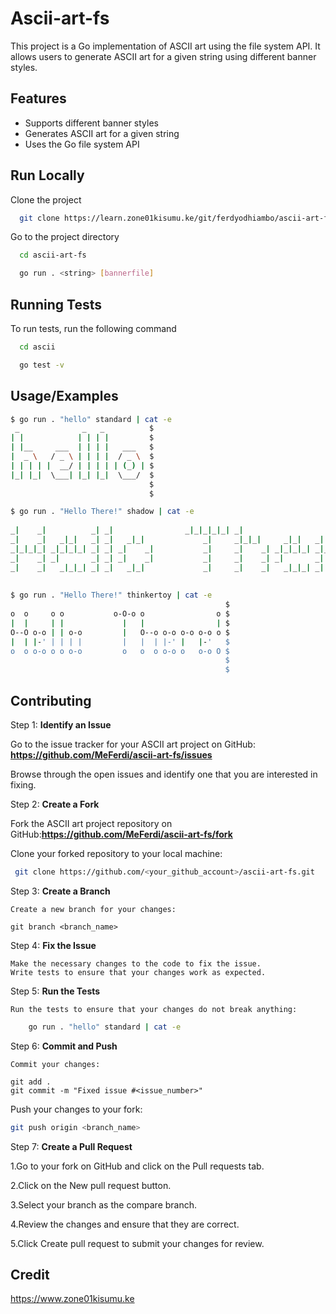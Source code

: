 
# Ascii-art-fs

This project is a Go implementation of ASCII art using the file system API. It allows users to generate ASCII art for a given string using different banner styles.


## Features

- Supports different banner styles
- Generates ASCII art for a given string
- Uses the Go file system API

## Run Locally

Clone the project

```bash
  git clone https://learn.zone01kisumu.ke/git/ferdyodhiambo/ascii-art-fs.git
```

Go to the project directory

```bash
  cd ascii-art-fs
```


```bash
  go run . <string> [bannerfile]
```


## Running Tests

To run tests, run the following command

```bash
  cd ascii
```
```bash
  go test -v
```


## Usage/Examples
```bash
$ go run . "hello" standard | cat -e
 _              _   _          $
| |            | | | |         $
| |__     ___  | | | |   ___   $
|  _ \   / _ \ | | | |  / _ \  $
| | | | |  __/ | | | | | (_) | $
|_| |_|  \___| |_| |_|  \___/  $
                               $
                               $

$ go run . "Hello There!" shadow | cat -e
                                                                                         $
_|    _|          _| _|                _|_|_|_|_| _|                                  _| $
_|    _|   _|_|   _| _|   _|_|             _|     _|_|_|     _|_|   _|  _|_|   _|_|   _| $
_|_|_|_| _|_|_|_| _| _| _|    _|           _|     _|    _| _|_|_|_| _|_|     _|_|_|_| _| $
_|    _| _|       _| _| _|    _|           _|     _|    _| _|       _|       _|          $
_|    _|   _|_|_| _| _|   _|_|             _|     _|    _|   _|_|_| _|         _|_|_| _| $
                                                                                         $
                                                                                         $
$ go run . "Hello There!" thinkertoy | cat -e
                                                $
o  o     o o           o-O-o o                o $
|  |     | |             |   |                | $
O--O o-o | | o-o         |   O--o o-o o-o o-o o $
|  | |-' | | | |         |   |  | |-' |   |-'   $
o  o o-o o o o-o         o   o  o o-o o   o-o O $
                                                $
                                                $

```


## Contributing



Step 1: **Identify an Issue**

Go to the issue tracker for your ASCII art project on GitHub:
   **https://github.com/MeFerdi/ascii-art-fs/issues**

Browse through the open issues and identify one that you are interested in fixing.

Step 2: **Create a Fork**

Fork the ASCII art project repository on GitHub:**https://github.com/MeFerdi/ascii-art-fs/fork**

Clone your forked repository to your local machine:

```bash
 git clone https://github.com/<your_github_account>/ascii-art-fs.git
```
Step 3: **Create a Branch**

    Create a new branch for your changes:

    git branch <branch_name>

Step 4: **Fix the Issue**

    Make the necessary changes to the code to fix the issue.
    Write tests to ensure that your changes work as expected.

Step 5: **Run the Tests**

    Run the tests to ensure that your changes do not break anything:
```bash
    go run . "hello" standard | cat -e
```
Step 6: **Commit and Push**

    Commit your changes:

    git add .
    git commit -m "Fixed issue #<issue_number>"

Push your changes to your fork:
```bash
git push origin <branch_name>
```

Step 7: **Create a Pull Request**

1.Go to your fork on GitHub and click on the Pull requests tab.

2.Click on the New pull request button.

3.Select your branch as the compare branch.

4.Review the changes and ensure that they are correct.

5.Click Create pull request to submit your changes for review.

## Credit

https://www.zone01kisumu.ke
